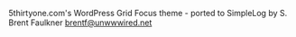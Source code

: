 5thirtyone.com's WordPress Grid Focus theme - ported to SimpleLog by S. Brent Faulkner <brentf@unwwwired.net>
